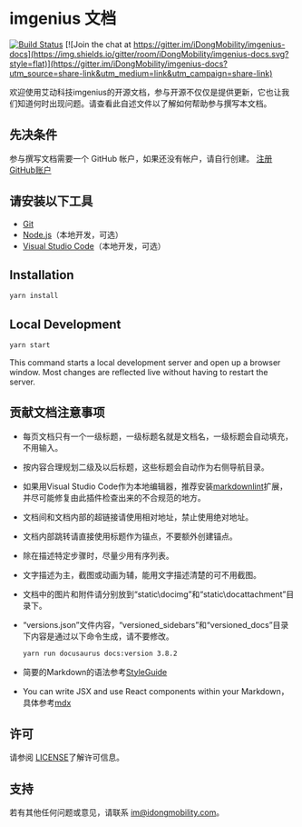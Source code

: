 # imgenius 文档
[![Build Status](https://img.shields.io/travis/iDongMobility/imgenius-docs.svg?style=flat)](https://travis-ci.org/iDongMobility/imgenius-docs)
[![Join the chat at https://gitter.im/iDongMobility/imgenius-docs](https://img.shields.io/gitter/room/iDongMobility/imgenius-docs.svg?style=flat)](https://gitter.im/iDongMobility/imgenius-docs?utm_source=share-link&utm_medium=link&utm_campaign=share-link)

欢迎使用艾动科技imgenius的开源文档，参与开源不仅仅是提供更新，它也让我们知道何时出现问题。请查看此自述文件以了解如何帮助参与撰写本文档。

## 先决条件

参与撰写文档需要一个 GitHub 帐户，如果还没有帐户，请自行创建。 [注册GitHub账户](https://github.com/join)

## 请安装以下工具

* [Git](https://git-scm.com/download)
* [Node.js](https://nodejs.org/zh-cn/download/)（本地开发，可选）
* [Visual Studio Code](https://code.visualstudio.com/Download)（本地开发，可选）

## Installation

``` cmd
yarn install
```

## Local Development

``` cmd
yarn start
```

This command starts a local development server and open up a browser window. Most changes are reflected live without having to restart the server.

## 贡献文档注意事项

* 每页文档只有一个一级标题，一级标题名就是文档名，一级标题会自动填充，不用输入。
* 按内容合理规划二级及以后标题，这些标题会自动作为右侧导航目录。
* 如果用Visual Studio Code作为本地编辑器，推荐安装[markdownlint](https://marketplace.visualstudio.com/items?itemName=DavidAnson.vscode-markdownlint)扩展，并尽可能修复由此插件检查出来的不合规范的地方。
* 文档间和文档内部的超链接请使用相对地址，禁止使用绝对地址。
* 文档内部跳转请直接使用标题作为锚点，不要额外创建锚点。
* 除在描述特定步骤时，尽量少用有序列表。
* 文字描述为主，截图或动画为辅，能用文字描述清楚的可不用截图。
* 文档中的图片和附件请分别放到“static\docimg”和“static\docattachment”目录下。
* “versions.json”文件内容，“versioned_sidebars”和“versioned_docs”目录下内容是通过以下命令生成，请不要修改。

    ``` cmd
    yarn run docusaurus docs:version 3.8.2
    ```

* 简要的Markdown的语法参考[StyleGuide](StyleGuide.md)
* You can write JSX and use React components within your Markdown，具体参考[mdx](mdx.md)

## 许可

请参阅 [LICENSE](LICENSE.md)了解许可信息。

## 支持

若有其他任何问题或意见，请联系 [im@idongmobility.com](mailto:im@idongmobility.com)。




